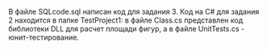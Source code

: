 В файле SQLcode.sql написан код для задания 3. 
Код на C# для задания 2 находится в папке TestProject1: в файле Class.cs представлен код библиотеки DLL для расчет площади фигур, а в файле UnitTests.cs - юнит-тестирование.
